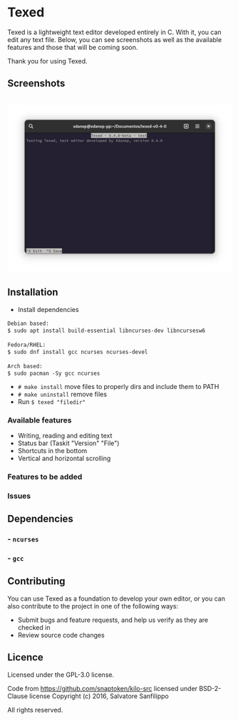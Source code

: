 # Texed
Texed is a lightweight text editor developed entirely in C. With it, you can edit any text file. Below, you can see screenshots as well as the available features and those that will be coming soon.

Thank you for using Texed.

## Screenshots
<br> <img src="https://github.com/xdanep/texed/blob/master/screenshots/texed.png"/> <br>

## Installation
- Install dependencies
```
Debian based:
$ sudo apt install build-essential libncurses-dev libncursesw6

Fedora/RHEL:
$ sudo dnf install gcc ncurses ncurses-devel

Arch based:
$ sudo pacman -Sy gcc ncurses
```
- `# make install` move files to properly dirs and include them to PATH
- `# make uninstall` remove files 
- Run `$ texed "filedir"`

### Available features
- Writing, reading and editing text
- Status bar (Taskit "Version" "File")
- Shortcuts in the bottom
- Vertical and horizontal scrolling

### Features to be added

### Issues

## Dependencies
### - `ncurses`
### - `gcc`

## Contributing
You can use Texed as a foundation to develop your own editor, or you can also contribute to the project in one of the following ways:
- Submit bugs and feature requests, and help us verify as they are checked in
- Review source code changes

## Licence
Licensed under the GPL-3.0 license.

Code from https://github.com/snaptoken/kilo-src licensed under BSD-2-Clause license
Copyright (c) 2016, Salvatore Sanfilippo <antirez at gmail dot com>

All rights reserved.